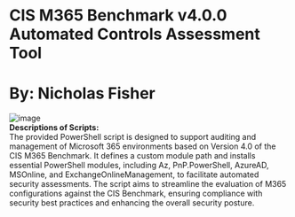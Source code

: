 # CIS M365 Benchmark v4.0.0 Automated Controls Assessment Tool 
# By: Nicholas Fisher
![image](https://github.com/user-attachments/assets/4536bdb9-c18c-4480-99af-7a9029e4775f) <br />
**Descriptions of Scripts:** <br />
The provided PowerShell script is designed to support auditing and management of Microsoft 365 environments based on Version 4.0 of the CIS M365 Benchmark. It defines a custom module path and installs essential PowerShell modules, including Az, PnP.PowerShell, AzureAD, MSOnline, and ExchangeOnlineManagement, to facilitate automated security assessments. The script aims to streamline the evaluation of M365 configurations against the CIS Benchmark, ensuring compliance with security best practices and enhancing the overall security posture. <br />
